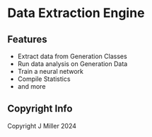 # Data Extraction Engine
## Features 
  - Extract data from Generation Classes
  - Run data analysis on Generation Data
  - Train a neural network
  - Compile Statistics
  - and more

## Copyright Info 
Copyright J Miller 2024
